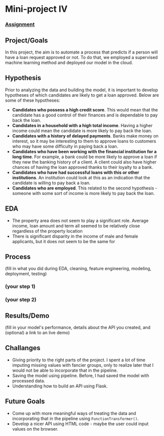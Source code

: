 # Mini-project IV

### [Assignment](assignment.md)

## Project/Goals
In this project, the aim is to automate a process that predicts if a person will have a loan request approved or not. To do that, we employed a supervised machine learning method and deployed our model in the cloud. 

## Hypothesis
Prior to analyzing the data and building the model, it is important to develop hypotheses of which candidates are likely to get a loan approved. Below are some of these hypotheses: 

* **Candidates who possess a high credit score**. This would mean that the candidate has a good control of their finances and is dependable to pay back the loan. 
* **Candidates in a household with a high total income**. Having a higher income could mean the candidate is more likely to pay back the loan.
* **Candidates with a history of delayed payments**. Banks make money on interest, so it may be interesting to them to approve loans to customers who may have some difficulty in paying back a loan. 
* **Candidates who have been working with the financial institution for a long time**. For example, a bank could be more likely to approve a loan if they new the banking history of a client. A client could also have higher chances of having the loan approved thanks to their loyalty to a bank. 
* **Candidates who have had successful loans with this or other institutions**. An institution could look at this as an indication that the candidate is willing to pay back a loan. 
* **Candidates who are employed**. This related to the second hypothesis - someone with some sort of income is more likely to pay back the loan. 

## EDA 
- The property area does not seem to play a significant role. Average income, loan amount and term all seemed to be relatively close regardless of the property location
- There is significant disparity in the income of male and female applicants, but it does not seem to be the same for 


## Process
(fill in what you did during EDA, cleaning, feature engineering, modeling, deployment, testing)
### (your step 1)
### (your step 2)

## Results/Demo
(fill in your model's performance, details about the API you created, and (optional) a link to an live demo)

## Challanges 
- Giving priority to the right parts of the project. I spent a lot of time imputing missing values with fancier groups, only to realize later that I would not be able to incorporate that in the pipeline.
- Saving the model using pipeline. Before, I had saved the model with processed data.
- Understanding how to build an API using Flask. 

## Future Goals
- Come up with more meaningful ways of treating the data and incorporating that in the pipeline using `FunctionTransformer()`.
- Develop a nicer API using HTML code - maybe the user could input values on the browser.
